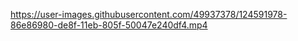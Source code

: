 
https://user-images.githubusercontent.com/49937378/124591978-86e86980-de8f-11eb-805f-50047e240df4.mp4
